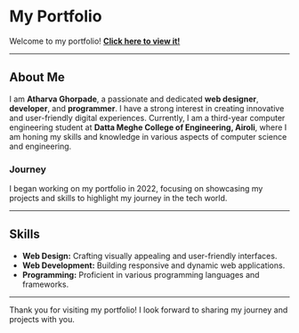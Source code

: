 # My Portfolio

Welcome to my portfolio! [**Click here to view it!**](https://atharva-ghorpade.github.io/Portfolio/)

---

## About Me

I am **Atharva Ghorpade**, a passionate and dedicated **web designer**, **developer**, and **programmer**. I have a strong interest in creating innovative and user-friendly digital experiences. Currently, I am a third-year computer engineering student at **Datta Meghe College of Engineering, Airoli**, where I am honing my skills and knowledge in various aspects of computer science and engineering.

### Journey

I began working on my portfolio in 2022, focusing on showcasing my projects and skills to highlight my journey in the tech world.

---

## Skills

- **Web Design:** Crafting visually appealing and user-friendly interfaces.
- **Web Development:** Building responsive and dynamic web applications.
- **Programming:** Proficient in various programming languages and frameworks.

---

Thank you for visiting my portfolio! I look forward to sharing my journey and projects with you.

